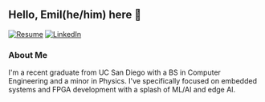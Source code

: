 ## Hello, Emil(he/him) here 👋

[![Resume](https://img.shields.io/badge/RESUME-2E8B57?style=for-the-badge&logoColor=white)]()
[![LinkedIn](https://img.shields.io/badge/LINKEDIN-0077B5?style=for-the-badge&logo=linkedin&logoColor=white)]([https://www.linkedin.com/in/yourusername/](https://www.linkedin.com/in/emilguz/))

<!--
**emguz/emguz** is a ✨ _special_ ✨ repository because its `README.md` (this file) appears on your GitHub profile.

Here are some ideas to get you started:

- 🔭 I’m currently working on ...
- 🌱 I’m currently learning ...
- 👯 I’m looking to collaborate on ...
- 🤔 I’m looking for help with ...
- 💬 Ask me about ...
- 📫 How to reach me: ...
- 😄 Pronouns: ...
- ⚡ Fun fact: ...
-->

### About Me
I'm a recent graduate from UC San Diego with a BS in Computer Engineering and a minor in Physics. I've specifically focused on embedded systems and FPGA development with a splash of ML/AI and edge AI.
